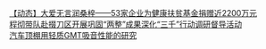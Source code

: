   
[【动态】大爱无言润桑梓——53家企业为健康扶贫基金捐赠近2200万元](http://www.dianyue.me/archives/529/jxwmkpfgjrrdfz88/)  
[程彻带队赴掇刀区开展巩固“两整”成果深化“三千”行动调研督导活动](http://www.dianyue.me/archives/041/ou2plwszcenxhusz/)  
[汽车顶棚用轻质GMT吸音性能的研究](http://www.dianyue.me/archives/373/l0odrg10wwdkb0bm/)